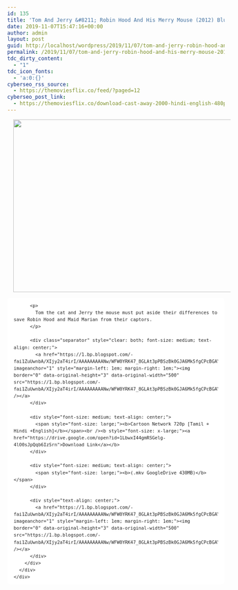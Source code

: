 ```yaml
---
id: 135
title: 'Tom And Jerry &#8211; Robin Hood And His Merry Mouse (2012) Bluray 720p HEVC &#8211; Multi Aud [Tamil + Hindi +English] &#8211; x264 &#8211; Esub &#8211; 300MB'
date: 2019-11-07T15:47:16+00:00
author: admin
layout: post
guid: http://localhost/wordpress/2019/11/07/tom-and-jerry-robin-hood-and-his-merry-mouse-2012-bluray-720p-hevc-multi-aud-tamil-hindi-english-x264-esub-300mb/
permalink: /2019/11/07/tom-and-jerry-robin-hood-and-his-merry-mouse-2012-bluray-720p-hevc-multi-aud-tamil-hindi-english-x264-esub-300mb/
tdc_dirty_content:
  - "1"
tdc_icon_fonts:
  - 'a:0:{}'
cyberseo_rss_source:
  - https://themoviesflix.co/feed/?paged=12
cyberseo_post_link:
  - https://themoviesflix.co/download-cast-away-2000-hindi-english-480p-720p/
---
```

<div dir="ltr" style="text-align: left;" trbidi="on">
  <div class="separator" style="clear: both; text-align: center;">
    <a href="https://1.bp.blogspot.com/-yVnS0OqJAhQ/XUaWb7E_p0I/AAAAAAAAAqA/5tZfmzFUi2wqF8nEIdjQ8SV2gfF3SFAKACLcBGAs/s1600/Tom-and-Jerry-Cartoon-Robin-Hood-and-His-Merry-Mouse-Desktop-Wallpaper-HD-free-download-2560x1600.jpg" imageanchor="1" style="margin-left: 1em; margin-right: 1em;"><img loading="lazy" border="0" data-original-height="1000" data-original-width="1600" height="400" src="https://1.bp.blogspot.com/-yVnS0OqJAhQ/XUaWb7E_p0I/AAAAAAAAAqA/5tZfmzFUi2wqF8nEIdjQ8SV2gfF3SFAKACLcBGAs/s640/Tom-and-Jerry-Cartoon-Robin-Hood-and-His-Merry-Mouse-Desktop-Wallpaper-HD-free-download-2560x1600.jpg" width="640" /></a>
  </div>
  
  <div class="mod" data-hveid="CA4QAA" data-md="50" data-ved="2ahUKEwjiuYCI5ejjAhVDNY8KHdPFBmEQkCkwGHoECA4QAA" lang="en-IN" style="-webkit-text-stroke-width: 0px; background-color: white; border-radius: 8px; clear: none; color: #222222; font-family: arial, sans-serif; font-size: small; font-style: normal; font-variant-caps: normal; font-variant-ligatures: normal; font-weight: 400; letter-spacing: normal; line-height: 1.54; orphans: 2; padding-left: 15px; padding-right: 15px; padding-top: 0px; text-align: left; text-decoration-color: initial; text-decoration-style: initial; text-indent: 0px; text-transform: none; white-space: normal; widows: 2; word-spacing: 0px;">
    <div class="PZPZlf hb8SAc kno-fb-ctx" data-attrid="description" data-hveid="CA4QAQ" data-ved="2ahUKEwjiuYCI5ejjAhVDNY8KHdPFBmEQziAoADAYegQIDhAB" style="margin: 13px 0px; overflow: hidden;">
      <div class="r-igkPz5trjef8" jsl="$t t-oF0h478wPRI;$x 0;">
        <div class="kno-rdesc r-iL_zX1X6Dysg" data-rtid="iL_zX1X6Dysg" jsaction="sngtp:r.Eddvt4h-GI8;tp_btn:r.Eddvt4h-GI8" jsl="$t t-JgTEvN6zUII;$x 0;">
          <h3 class="bNg8Rb" style="clip: rect(1px, 1px, 1px, 1px); font-size: medium; font-weight: normal; height: 1px; margin: 0px; overflow: hidden; padding: 0px; position: absolute; white-space: nowrap; width: 1px; z-index: -1000;">
            Description
          </h3>
          
          <p>
            Tom the cat and Jerry the mouse must put aside their differences to save Robin Hood and Maid Marian from their captors.
          </p>
          
          <div class="separator" style="clear: both; font-size: medium; text-align: center;">
            <a href="https://1.bp.blogspot.com/-fai1ZuUwnbA/XIjy2aT4irI/AAAAAAAAANw/WFW0YRK47_8GLAt3pPBSzBk0GJA6Mk5fgCPcBGAYYCw/s1600/torrborder.gif" imageanchor="1" style="margin-left: 1em; margin-right: 1em;"><img border="0" data-original-height="3" data-original-width="500" src="https://1.bp.blogspot.com/-fai1ZuUwnbA/XIjy2aT4irI/AAAAAAAAANw/WFW0YRK47_8GLAt3pPBSzBk0GJA6Mk5fgCPcBGAYYCw/s1600/torrborder.gif" /></a>
          </div>
          
          <div style="font-size: medium; text-align: center;">
            <span style="font-size: large;"><b>Cartoon Network 720p [Tamil + Hindi +English]</b></span><br /><b style="font-size: x-large;"><a href="https://drive.google.com/open?id=1LbwxI44gmRSGelg-4lO0sJpQqb6IzSrn">Download Link</a></b>
          </div>
          
          <div style="font-size: medium; text-align: center;">
            <span style="font-size: large;"><b>(.mkv GoogleDrive 430MB)</b></span>
          </div>
          
          <div style="text-align: center;">
            <a href="https://1.bp.blogspot.com/-fai1ZuUwnbA/XIjy2aT4irI/AAAAAAAAANw/WFW0YRK47_8GLAt3pPBSzBk0GJA6Mk5fgCPcBGAYYCw/s1600/torrborder.gif" imageanchor="1" style="margin-left: 1em; margin-right: 1em;"><img border="0" data-original-height="3" data-original-width="500" src="https://1.bp.blogspot.com/-fai1ZuUwnbA/XIjy2aT4irI/AAAAAAAAANw/WFW0YRK47_8GLAt3pPBSzBk0GJA6Mk5fgCPcBGAYYCw/s1600/torrborder.gif" /></a>
          </div>
        </div>
      </div>
    </div>
  </div>
</div>